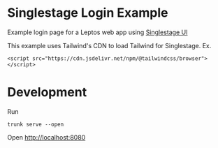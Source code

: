 # Singlestage Login Example
Example login page for a Leptos web app using [Singlestage UI](https://singlestage.doordesk.net/)

This example uses Tailwind's CDN to load Tailwind for Singlestage.
Ex.
```
<script src="https://cdn.jsdelivr.net/npm/@tailwindcss/browser"></script>
```

# Development

Run
```
trunk serve --open
```
Open [http://localhost:8080](http://127.0.0.1:8080/)
